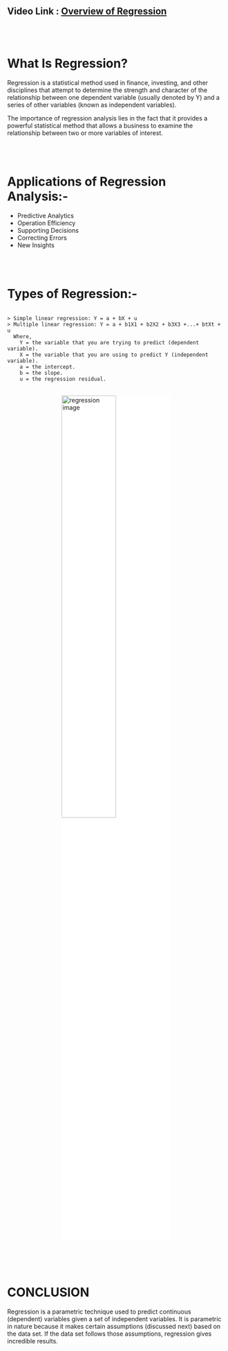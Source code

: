 ## Video Link : [Overview of Regression](https://vimeo.com/manage/videos/625432397)

<br><br>

# What Is Regression?

Regression is a statistical method used in finance, investing, and other disciplines that attempt to determine the strength and character of the relationship between one dependent variable (usually denoted by Y) and a series of other variables (known as independent variables).

The importance of regression analysis lies in the fact that it provides a powerful statistical method that allows a business to examine the relationship between two or more variables of interest.

<br><br>

# Applications of Regression Analysis:-

* Predictive Analytics
* Operation Efficiency
* Supporting Decisions
* Correcting Errors
* New Insights

<br><br>

# Types of Regression:-

```

> Simple linear regression: Y = a + bX + u
> Multiple linear regression: Y = a + b1X1 + b2X2 + b3X3 +...+ btXt + u
  Where,
    Y = the variable that you are trying to predict (dependent variable).
    X = the variable that you are using to predict Y (independent variable).
    a = the intercept.
    b = the slope.
    u = the regression residual.

```
<br>

<img src="https://encrypted-tbn0.gstatic.com/images?q=tbn:ANd9GcQ37ipG_4VY71PIBQoYNL045OqIZtSd6MnCdvc17nalhzZrTqgoYoU5VRHPCFkAf6wJPSg&usqp=CAU" alt="regression image" style="background-color:white;width:50%;margin-left:25%;">

<br><br><br>

# CONCLUSION

Regression is a parametric technique used to predict continuous (dependent) variables given a set of independent variables. It is parametric in nature because it makes certain assumptions (discussed next) based on the data set. If the data set follows those assumptions, regression gives incredible results.

<br>
